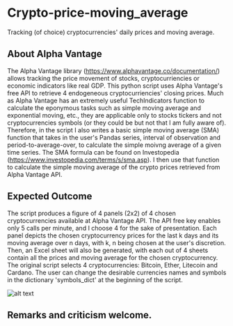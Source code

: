 # Crypto-price-moving_average
Tracking (of choice) cryptocurrencies' daily prices and moving average.

## About Alpha Vantage
The Alpha Vantage library (https://www.alphavantage.co/documentation/) allows tracking the price movement of stocks, cryptocurriencies or economic indicators like real GDP. This python script uses Alpha Vantage's free API to retrieve 4 endogeneous cryptocurriencies' closing prices. Much as Alpha Vantage has an extremely useful TechIndicators function to calculate the eponymous tasks such as simple moving average and exponential moving, etc., they are applicable only to stocks tickers and not cryptocurrencies symbols (or they could be but not that I am fully aware of). Therefore, in the script I also writes a basic simple moving average (SMA) function that takes in the user's Pandas series, interval of observation and period-to-average-over, to calculate the simple moivng average of a given time series. The SMA formula can be found on Investopedia (https://www.investopedia.com/terms/s/sma.asp). I then use that function to calculate the simple moving average of the crypto prices retrieved from Alpha Vantage API.

## Expected Outcome
The script produces a figure of 4 panels (2x2) of 4 chosen cryptocurrencies available at Alpha Vantage API. The API free key enables only 5 calls per minute, and I choose 4 for the sake of presentation. Each panel depicts the chosen cryptocurrency prices for the last k days and its moving average over n days, with k, n being chosen at the user's discretion. Then, an Excel sheet will also be generated, with each out of 4 sheets contain all the prices and moving average for the chosen cryptocurrency. The original script selects 4 cryptocurrencies: Bitcoin, Ether, Litecoin and Cardano. The user can change the desirable currencies names and symbols in the dictionary 'symbols_dict' at the beginning of the script.

![alt text](https://imgur.com/gallery/NvP8hLO)

## Remarks and criticism welcome. 
